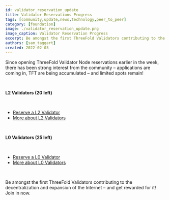 ```yaml
---
id: validator_reservation_update
title: Validator Reservations Progress
tags: [community,update,news,technology,peer_to_peer]
category: [foundation]
image: ./validator_reservation_update.png
image_caption: Validator Reservation Progress
excerpt: Be amongst the first ThreeFold Validators contributing to the decentralization and expansion of the Internet – and get rewarded for it. Limited spots remain!
authors: [sam_taggart]
created: 2022-02-03
---
```


Since opening ThreeFold Validator Node reservations earlier in the week, there has been strong interest from the community – applications are coming in, TFT are being accumulated – and limited spots remain!

<br/>

**L2 Validators (20 left)**

<br/>

- [Reserve a L2 Validator](https://forum.threefold.io/t/procedure-to-register-your-validator-node/1864)
- [More about L2 Validators](https://forum.threefold.io/t/about-the-validators-signup-l2-category/1862)

<br/>

**L0 Validators (25 left)**

<br/>

- [Reserve a L0 Validator](https://forum.threefold.io/t/procedure-to-register-your-l0-validator-nodes/1866)
- [More about L0 Validators](https://forum.threefold.io/t/about-the-validators-signup-l0-category/1863)

<br/>

Be amongst the first ThreeFold Validators contributing to the decentralization and expansion of the Internet – and get rewarded for it! Join in now.